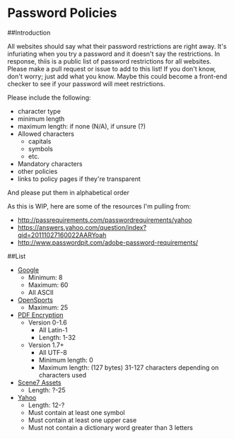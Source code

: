 # Password Policies

##Introduction

All websites should say what their password restrictions are right away. It's infuriating when you try a password and it doesn't say the restrictions. In response, thiis is a public list of password restrictions for all websites. Please make a pull request or issue to add to this list! If you don't know, don't worry; just add what you know. Maybe this could become a front-end checker to see if your password will meet restrictions.

Please include the following:

* character type
* minimum length
* maximum length: if none (N/A), if unsure (?)
* Allowed characters
  * capitals
  * symbols
  * etc.
* Mandatory characters
* other policies
* links to policy pages if they're transparent

And please put them in alphabetical order

As this is WIP, here are some of the resources I'm pulling from:

* http://passrequirements.com/passwordrequirements/yahoo
* https://answers.yahoo.com/question/index?qid=20111027160022AARYoah
* http://www.passwordpit.com/adobe-password-requirements/

##List

* [Google](https://support.google.com/a/answer/33386?hl=en)
  * Minimum: 8
  * Maximum: 60
  * All ASCII
* [OpenSports](https://opensports.ca/)
  * Maximum: 25
* [PDF Encryption](https://www.pdflib.com/knowledge-base/pdf-security/encryption/)
  * Version 0-1.6
    * All Latin-1
    * Length: 1-32
  * Version 1.7+
    * All UTF-8
    * Minimum length: 0
    * Maximum length: (127 bytes) 31-127 characters depending on characters used
* [Scene7 Assets](https://helpx.adobe.com/experience-manager/scene7/kb/sps/naming-convention-basic-image-prep.html)
  * Length: ?-25
* [Yahoo](https://help.yahoo.com/kb/check-password-guidelines-overview-sln3012.html)
  * Length: 12-?
  * Must contain at least one symbol
  * Must contain at least one upper case
  * Must not contain a dictionary word greater than 3 letters

